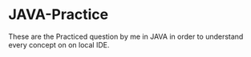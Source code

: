 # JAVA-Practice
These are the Practiced question by me in JAVA in order to understand every concept on on local IDE.
